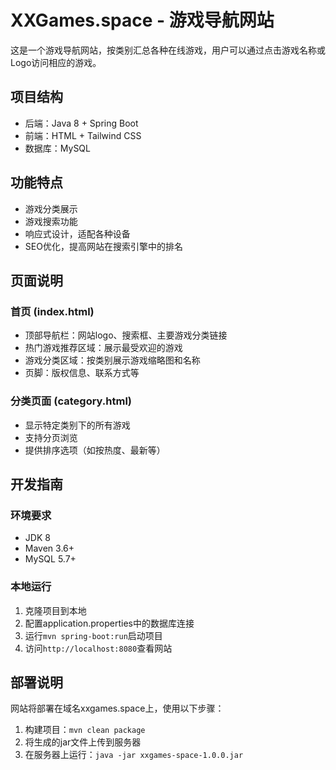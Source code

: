 # XXGames.space - 游戏导航网站

这是一个游戏导航网站，按类别汇总各种在线游戏，用户可以通过点击游戏名称或Logo访问相应的游戏。

## 项目结构

- 后端：Java 8 + Spring Boot
- 前端：HTML + Tailwind CSS
- 数据库：MySQL

## 功能特点

- 游戏分类展示
- 游戏搜索功能
- 响应式设计，适配各种设备
- SEO优化，提高网站在搜索引擎中的排名

## 页面说明

### 首页 (index.html)
- 顶部导航栏：网站logo、搜索框、主要游戏分类链接
- 热门游戏推荐区域：展示最受欢迎的游戏
- 游戏分类区域：按类别展示游戏缩略图和名称
- 页脚：版权信息、联系方式等

### 分类页面 (category.html)
- 显示特定类别下的所有游戏
- 支持分页浏览
- 提供排序选项（如按热度、最新等）

## 开发指南

### 环境要求
- JDK 8
- Maven 3.6+
- MySQL 5.7+

### 本地运行
1. 克隆项目到本地
2. 配置application.properties中的数据库连接
3. 运行`mvn spring-boot:run`启动项目
4. 访问`http://localhost:8080`查看网站

## 部署说明

网站将部署在域名xxgames.space上，使用以下步骤：
1. 构建项目：`mvn clean package`
2. 将生成的jar文件上传到服务器
3. 在服务器上运行：`java -jar xxgames-space-1.0.0.jar` 